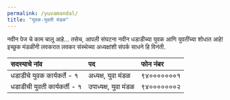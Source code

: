 ```yaml
---
permalink: /yuvamandal/
title: "युवक-युवती मंडळ"
---
```


नवीन पेज चे काम चालू आहे... तसेच, आपली संघटना नवीन धडाडीच्या युवक आणि युवतींच्या शोधात आहे! इच्छुक  मंडळींनी लवकरात लवकर संस्थेच्या अध्यक्षांशी संपर्क साधने हि विनंती.



| सदस्याचे नांव             | पद      | फोन नंबर       | 
| :--------------------  | :-----  | :------------- | 
| धडाडीचे युवक कार्यकर्ते - १| अध्यक्ष, युवा मंडळ | ९४०००००००१ |
| धडाडीची युवती कार्यकर्ती - १ | उपाध्यक्ष, युवा मंडळ | ९४०००००००२ | 
  
